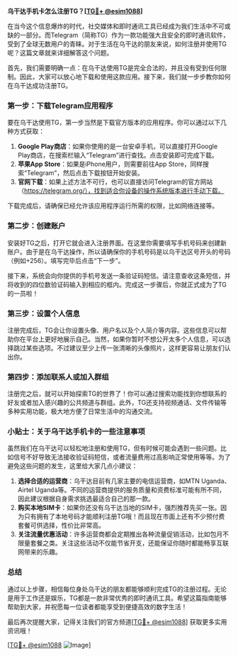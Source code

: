 **乌干达手机卡怎么注册TG？[[TG💪+ @esim1088](https://t.me/s/esim1088)]**

在当今这个信息爆炸的时代，社交媒体和即时通讯工具已经成为我们生活中不可或缺的一部分。而Telegram（简称TG）作为一款功能强大且安全的即时通讯软件，受到了全球无数用户的青睐。对于生活在乌干达的朋友来说，如何注册并使用TG呢？这篇文章就来详细解答这个问题。

首先，我们需要明确一点：在乌干达使用TG是完全合法的，并且没有受到任何限制。因此，大家可以放心地下载和使用这款应用。接下来，我们就一步步教你如何在乌干达成功注册TG。

### 第一步：下载Telegram应用程序

要在乌干达使用TG，第一步当然是下载官方版本的应用程序。你可以通过以下几种方式获取：

1. **Google Play商店**：如果你使用的是一台安卓手机，可以直接打开Google Play商店，在搜索栏输入“Telegram”进行查找。点击安装即可完成下载。
2. **苹果App Store**：如果是iPhone用户，则需要前往App Store，同样搜索“Telegram”，然后点击下载按钮开始安装。
3. **官网下载**：如果上述方法不可行，也可以直接访问Telegram的官方网站（https://telegram.org/），找到适合你设备的操作系统版本进行手动下载。

下载完成后，请确保已经允许该应用程序运行所需的权限，比如网络连接等。

### 第二步：创建账户

安装好TG之后，打开它就会进入注册界面。在这里你需要填写手机号码来创建新账户。由于是在乌干达操作，所以请确保你的手机号码是以乌干达区号开头的号码（例如+256）。填写完毕后点击“下一步”。

接下来，系统会向你提供的手机号发送一条验证码短信。请注意查收这条短信，并将收到的四位数验证码输入到相应的框内。完成这一步骤后，你就正式成为了TG的一员啦！

### 第三步：设置个人信息

注册完成后，TG会让你设置头像、用户名以及个人简介等内容。这些信息可以帮助你在平台上更好地展示自己。当然，如果你暂时不想公开太多个人信息，可以选择跳过某些选项。不过建议至少上传一张清晰的头像照片，这样更容易让朋友们认出你。

### 第四步：添加联系人或加入群组

注册完之后，就可以开始探索TG的世界了！你可以通过搜索功能找到你想联系的好友或者加入感兴趣的公共频道与群组。此外，TG还支持视频通话、文件传输等多种实用功能，极大地方便了日常生活中的沟通交流。

### 小贴士：关于乌干达手机卡的一些注意事项

虽然我们在乌干达可以轻松地注册和使用TG，但有时候可能会遇到一些问题。比如信号不好导致无法接收验证码短信，或者流量费用过高影响正常使用等等。为了避免这些问题的发生，这里给大家几点小建议：

1. **选择合适的运营商**：乌干达目前有几家主要的电信运营商，如MTN Uganda、Airtel Uganda等。不同的运营商提供的服务质量和资费标准可能有所不同，因此建议根据自身需求挑选最适合自己的那一款。
2. **购买本地SIM卡**：如果你还没有乌干达当地的SIM卡，强烈推荐先买一张。因为只有拥有了本地号码才能顺利注册TG哦！而且现在市面上还有不少预付费套餐可供选择，性价比非常高。
3. **关注流量优惠活动**：许多运营商都会定期推出各种流量促销活动，比如包月不限量套餐之类。关注这些活动不仅能节省开支，还能保证你随时都能畅享互联网带来的乐趣。

### 总结

通过以上步骤，相信每位身处乌干达的朋友都能够顺利完成TG的注册过程。无论是用于工作还是娱乐，TG都是一款非常优秀的即时通讯工具。希望这篇指南能够帮助到大家，并祝愿每一位读者都能享受到便捷高效的数字生活！

最后再次提醒大家，记得关注我们的官方频道[[TG💪+ @esim1088](https://t.me/s/esim1088)] 获取更多实用资讯哦！

[[TG💪+ @esim1088](https://t.me/s/esim1088) ![Image](https://i.postimg.cc/4NQfJmqS/Snipaste-2025-05-13-00-14-12.png)]